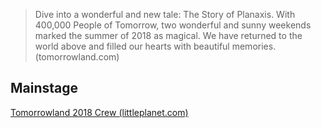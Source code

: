 >Dive into a wonderful and new tale: The Story of Planaxis. With 400,000 People of Tomorrow, two wonderful and sunny weekends marked the summer of 2018 as magical. We have returned to the world above and filled our hearts with beautiful memories.
(tomorrowland.com)


## Mainstage
[Tomorrowland 2018 Crew (littleplanet.com)](https://www.littleplanet.com/gigapixel/tomorrowland2018crew/)